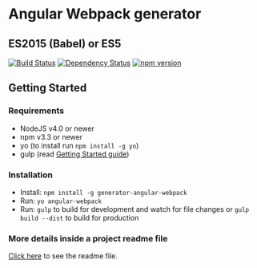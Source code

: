 # Angular Webpack generator
## ES2015 (Babel) or ES5

[![Build Status](https://travis-ci.org/KarolAltamirano/generator-angular-webpack.svg?branch=master)](https://travis-ci.org/KarolAltamirano/generator-angular-webpack)
[![Dependency Status](https://david-dm.org/KarolAltamirano/generator-angular-webpack.svg)](https://david-dm.org/KarolAltamirano/generator-angular-webpack)
[![npm version](https://badge.fury.io/js/generator-angular-webpack.svg)](https://badge.fury.io/js/generator-angular-webpack)

## Getting Started
### Requirements
- NodeJS v4.0 or newer
- npm v3.3 or newer
- yo (to install run `npm install -g yo`)
- gulp (read [Getting Started guide](https://github.com/gulpjs/gulp/blob/master/docs/getting-started.md))

### Installation
- Install: `npm install -g generator-angular-webpack`
- Run: `yo angular-webpack`
- Run: `gulp` to build for development and watch for file changes or `gulp build --dist` to build for production

### More details inside a project readme file
[Click here](https://github.com/KarolAltamirano/generator-angular-webpack/blob/master/app/templates/common/README.md)
to see the readme file.
